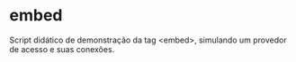 # embed
Script did&aacute;tico de demonstra&ccedil;&atilde;o da tag &lt;embed&gt;, simulando um provedor de acesso e suas conex&otilde;es.

